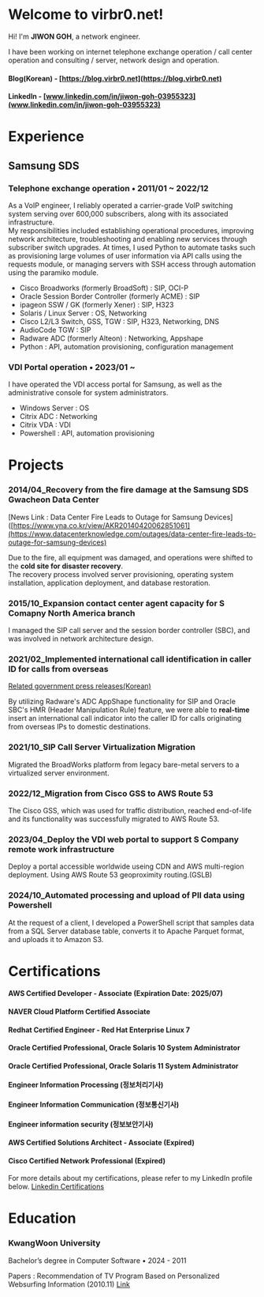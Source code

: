 # Welcome to virbr0.net!

Hi! I'm **JIWON GOH**, a network engineer.

I have been working on internet telephone exchange operation / call center operation and consulting / server, network design and operation.



#### Blog(Korean) - [https://blog.virbr0.net](https://blog.virbr0.net)
#### LinkedIn - [www.linkedin.com/in/jiwon-goh-03955323](www.linkedin.com/in/jiwon-goh-03955323)

# Experience

## Samsung SDS
### Telephone exchange operation  • 2011/01 ~ 2022/12

As a VoIP engineer, I reliably operated a carrier-grade VoIP switching system serving over 600,000 subscribers, along with its associated infrastructure.  
My responsibilities included establishing operational procedures, improving network architecture, troubleshooting and enabling new services through subscriber switch upgrades.
At times, I used Python to automate tasks such as provisioning large volumes of user information via API calls using the requests module, or managing servers with SSH access through automation using the paramiko module.

- Cisco Broadworks (formerly BroadSoft) : SIP, OCI-P
- Oracle Session Border Controller (formerly ACME) : SIP
- ipageon SSW / GK (formerly Xener) : SIP, H323
- Solaris / Linux Server : OS, Networking
- Cisco L2/L3 Switch, GSS, TGW : SIP, H323, Networking, DNS
- AudioCode TGW : SIP
- Radware ADC (formerly Alteon) : Networking, Appshape
- Python : API, automation provisioning, configuration management

### VDI Portal operation  • 2023/01 ~ 

I have operated the VDI access portal for Samsung, as well as the administrative console for system administrators.

- Windows Server : OS
- Citrix ADC : Networking
- Citrix VDA : VDI
- Powershell : API, automation provisioning

# Projects

### 2014/04_Recovery from the fire damage at the Samsung SDS Gwacheon Data Center
[News Link : Data Center Fire Leads to Outage for Samsung Devices]([https://www.yna.co.kr/view/AKR20140420062851061](https://www.datacenterknowledge.com/outages/data-center-fire-leads-to-outage-for-samsung-devices)

Due to the fire, all equipment was damaged, and operations were shifted to the **cold site for disaster recovery**.  
The recovery process involved server provisioning, operating system installation, application deployment, and database restoration.

### 2015/10_Expansion contact center agent capacity for S Comapny  North America branch 

I managed the SIP call server and the session border controller (SBC), and was involved in network architecture design.

### 2021/02_Implemented international call identification in caller ID for calls from overseas
[Related government press releases(Korean)](https://www.msit.go.kr/bbs/view.do?sCode=user&mId=113&mPid=112&pageIndex=1&bbsSeqNo=94&nttSeqNo=3179884&searchOpt=ALL&searchTxt=%EB%B3%B4%EC%9D%B4%EC%8A%A4)

By utilizing Radware's ADC AppShape functionality for SIP and Oracle SBC's HMR (Header Manipulation Rule) feature, we were able to **real-time** insert an international call indicator into the caller ID for calls originating from overseas IPs to domestic destinations.

### 2021/10_SIP Call Server Virtualization Migration

Migrated the BroadWorks platform from legacy bare-metal servers to a virtualized server environment.

### 2022/12_Migration from Cisco GSS to AWS Route 53

The Cisco GSS, which was used for traffic distribution, reached end-of-life and its functionality was successfully migrated to AWS Route 53.

### 2023/04_Deploy the VDI web portal to support S Company remote work infrastructure

Deploy a portal accessible worldwide useing CDN and AWS multi-region deployment. Using AWS Route 53 geoproximity routing.(GSLB)

### 2024/10_Automated processing and upload of PII data using Powershell

At the request of a client, I developed a PowerShell script that samples data from a SQL Server database table, converts it to Apache Parquet format, and uploads it to Amazon S3.

# Certifications

#### AWS Certified Developer - Associate (Expiration Date: 2025/07) 
#### NAVER Cloud Platform Certified Associate
#### Redhat Certified Engineer - Red Hat Enterprise Linux 7
#### Oracle Certified Professional, Oracle Solaris 10 System Administrator
#### Oracle Certified Professional, Oracle Solaris 11 System Administrator
#### Engineer Information Processing (정보처리기사)
#### Engineer Information Communication (정보통신기사)
#### Engineer information security (정보보안기사)
#### AWS Certified Solutions Architect - Associate (Expired)
#### Cisco Certified Network Professional (Expired)

For more details about my certifications, please refer to my LinkedIn profile below.
[Linkedin Certifications](https://www.linkedin.com/in/jiwon-goh-03955323/details/certifications/)

# Education

### KwangWoon University 
Bachelor’s degree in Computer Software • 2024 - 2011

Papers : Recommendation of TV Program Based on Personalized Websurfing Information (2010.11) [Link](https://www.dbpia.co.kr/journal/articleDetail?nodeId=NODE01548277)
